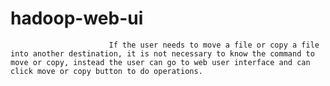 # hadoop-web-ui
                          If the user needs to move a file or copy a file into another destination, it is not necessary to know the command to move or copy, instead the user can go to web user interface and can click move or copy button to do operations.
